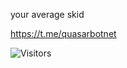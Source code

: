 your average skid

https://t.me/quasarbotnet

![Visitors](https://api.visitorbadge.io/api/visitors?path=brivexvs&label=VISITORS&countColor=%23263759)
